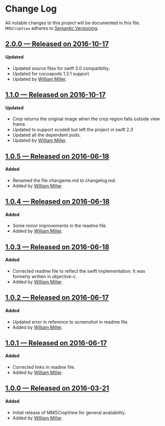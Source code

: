 # Change Log
All notable changes to this project will be documented in this file.
`MMSCropView` adheres to [Semantic Versioning](http://semver.org/).

## [2.0.0 — Released on 2016-10-17](https://github.com/miller-ms/MMSCropView/releases/tag/2.0.0)
#### Updated
- Updated source files for swift 3.0 compatiblity.
- Updated for cocoapods 1.2.1 support
-  Updated by [William Miller](https://github.com/miller-ms).

## [1.1.0 — Released on 2016-10-17](https://github.com/miller-ms/MMSCropView/releases/tag/1.1.0)

#### Updated
- Crop returns the original image when the crop region falls outside view frame.
- Updated to support xcode8 but left the project in swift 2.3
- Updated all the dependent pods.
- Updated by [William Miller](https://github.com/miller-ms).

## [1.0.5 — Released on 2016-06-18](https://github.com/miller-ms/MMSCropView/releases/tag/1.0.5)

#### Added
- Renamed the file changeme.md to changelog.md.
- Added by [William Miller](https://github.com/miller-ms).

## [1.0.4 — Released on 2016-06-18](https://github.com/miller-ms/MMSCropView/releases/tag/1.0.4)

#### Added
- Some minor improvements in the readme file.
- Added by [William Miller](https://github.com/miller-ms).

## [1.0.3 — Released on 2016-06-18](https://github.com/miller-ms/MMSCropView/releases/tag/1.0.3)

#### Added
- Corrected readme file to reflect the swift implementation. It was formerly written in objective-c.
- Added by [William Miller](https://github.com/miller-ms).

## [1.0.2 — Released on 2016-06-17](https://github.com/miller-ms/MMSCropView/releases/tag/1.0.2)

#### Added
- Updated error in reference to screenshot in readme file.
- Added by [William Miller](https://github.com/miller-ms).

## [1.0.1 — Released on 2016-06-17](https://github.com/miller-ms/MMSCropView/releases/tag/1.0.1)

#### Added
- Corrected links in readme file.
- Added by [William Miller](https://github.com/miller-ms).

## [1.0.0 — Released on 2016-03-21](https://github.com/miller-ms/MMSCropView/releases/tag/1.0.0)

#### Added
- Initial release of MMSCropView for general availability.
- Added by [William Miller](https://github.com/miller-ms).
